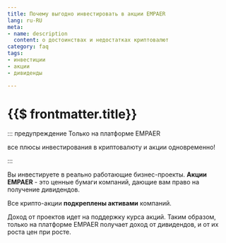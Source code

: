```yaml
---
title: Почему выгодно инвестировать в акции EMPAER
lang: ru-RU
meta:
- name: description
  content: о достоинствах и недостатках криптовалют
category: faq
tags:
- инвестиции
- акции
- дивиденды

---
```

# {{$ frontmatter.title}} <Badge text = "?" type = "предупреждение" />

::: предупреждение Только на платформе EMPAER

все плюсы инвестирования в криптовалюту и акции одновременно!

:::

Вы инвестируете в реально работающие бизнес-проекты. **Акции EMPAER** - это ценные бумаги компаний, дающие вам право на получение дивидендов.

Все крипто-акции **подкреплены активами** компаний.  

Доход от проектов идет на поддержку курса акций. Таким образом, только на платформе EMPAER получает доход от дивидендов, и от их роста цен при росте.